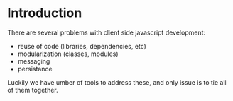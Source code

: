 # Introduction

There are several problems with client side javascript development:

* reuse of code (libraries, dependencies, etc)
* modularization (classes, modules)
* messaging
* persistance

Luckily we have umber of tools to address these, and only issue is to tie all of them together.


